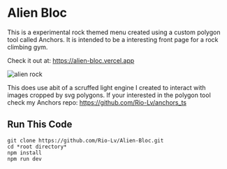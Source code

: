 <h1>Alien Bloc</h1>
This is a experimental rock themed menu created using a custom polygon tool called Anchors.
It is intended to be a interesting front page for a rock climbing gym.

Check it out at: https://alien-bloc.vercel.app

![alien rock](https://user-images.githubusercontent.com/68161803/158396656-dc6e20db-7045-42ed-88cd-33c0dfcbc1b1.png)

This does use abit of a scruffed light engine I created to interact with images cropped by svg polygons.
If your interested in the polygon tool check my Anchors repo: https://github.com/Rio-Lv/anchors_ts

<h2>Run This Code</h2>

``` 
git clone https://github.com/Rio-Lv/Alien-Bloc.git 
cd *root directory*
npm install 
npm run dev 
```
